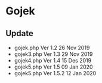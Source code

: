 # Gojek
 
## Update
 * gojek.php Ver 1.2 26 Nov 2019
 * gojek3.php Ver 1.3 29 Nov 2019
 * gojek4.php Ver 1.4 15 Des 2019
 * gojek5.php Ver 1.5 09 Jan 2020
 * gojek5.php Ver 1.5.2 12 Jan 2020
